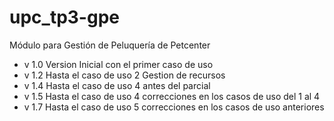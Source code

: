 # upc_tp3-gpe
Módulo para Gestión de Peluquería de Petcenter
<ul>
<li> v 1.0 Version Inicial con el primer caso de uso</li>
<li>v 1.2 Hasta el caso de uso 2 Gestion de recursos</li>
<li>v 1.4 Hasta el caso de uso 4 antes del parcial</li>
<li>v 1.5 Hasta el caso de uso 4 correcciones en los casos de uso del 1 al 4</li>
<li>v 1.7 Hasta el caso de uso 5 correcciones en los casos de uso anteriores</li>
</ul>
